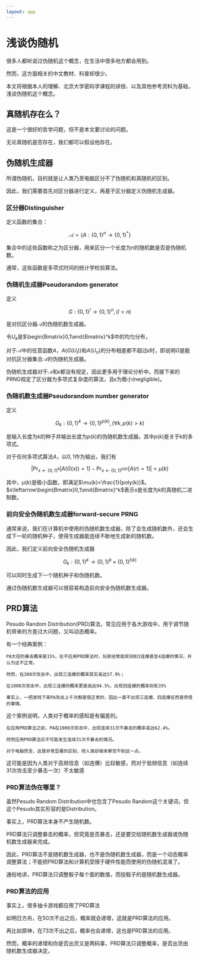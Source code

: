 ```yaml
---
layout: app
---
```


<head>
    <script src="https://cdn.mathjax.org/mathjax/latest/MathJax.js?config=TeX-AMS-MML_HTMLorMML" type="text/javascript"></script>
    <script type="text/x-mathjax-config">
        MathJax.Hub.Config({
            tex2jax: {
            skipTags: ['script', 'noscript', 'style', 'textarea', 'pre'],
            inlineMath: [['$','$']]
            }
        });
    </script>
</head>

# 浅谈伪随机

很多人都听说过伪随机这个概念，在生活中很多地方都会用到。

然而，这方面相关的中文教材、科普却很少。

本文将根据本人的理解、北京大学密码学课程的讲授、以及其他参考资料为基础，浅谈伪随机这个概念。

## 真随机存在么？

这是一个很好的哲学问题，但不是本文要讨论的问题。

无论真随机是否存在，我们都可以假设他存在。

## 伪随机生成器

所谓伪随机，目的就是让人类乃至电脑区分不了伪随机和真随机的区别。

因此，我们需要首先对区分器进行定义，再基于区分器定义伪随机生成器。

### 区分器Distinguisher

定义函数的集合：

$$\mathcal{A}=\left\{A:\left \{ 0,1 \right \}^n\rightarrow \left \{ 0,1 \right \}^*\right\}$$

集合中的这些函数称之为区分器，用来区分一个长度为n的随机数是否是伪随机数。

通常，这些函数是多项式时间的统计学检验算法。

### 伪随机生成器Pseudorandom generator

定义

$$G:\left \{ 0,1 \right \}^l\rightarrow\left \{ 0,1 \right \}^n,(l<n)$$ 

是对抗区分器$\mathcal{A}$的伪随机数生成器。

令$U_k$是$\begin{Bmatrix}0,1\end{Bmatrix}^k$中的均匀分布，

对于$\mathcal{A}$中的任意函数$A$，$A(G(U_l))$和$A(U_n)$的分布相差都不超过$\epsilon$时，即说明$G$是能对抗区分器集合$\mathcal{A}$的伪随机生成器。

伪随机生成器对于$\mathcal{A}$和$\epsilon$都没有规定，因此更多用于理论分析中。而接下来的PRNG规定了区分器为多项式复杂度的算法，且$\epsilon$为极小(negligible)。

### 伪随机数生成器Pseudorandom number generator

定义

$$G_k:\left \{ 0,1 \right \}^k\rightarrow\left \{ 0,1 \right \}^{p(k)},(\forall k,p(k)>k)$$

是输入长度为$k$的种子并输出长度为$p(k)$的伪随机数生成器。其中$p(k)$是关于k的多项式。

对于任何多项式算法$A$，以$0,1$作为输出，我们有

$$\left|\Pr_{x\leftarrow\left \{ 0,1 \right \}^k}[A(G(x))=1]-\Pr_{x\leftarrow\left \{ 0,1 \right \}^{p(k)}}[A(r)=1]\right|<\mu(k)$$

其中，$\mu(k)$是极小函数，即满足$\mu(k)<\frac{1}{poly(k)}$。$x\leftarrow\begin{Bmatrix}0,1\end{Bmatrix}^k$​表示$x$​是长度为$k$的真随机二进制数。


### 前向安全伪随机数生成器forward-secure PRNG

通常来说，我们在计算机中使用的伪随机数生成器，除了会生成随机数外，还会生成下一轮的随机种子，使得生成器能连续不断地生成新的随机数。

因此，我们定义前向安全伪随机生成器

$$G_k:\left \{ 0,1 \right \}^k\rightarrow\left \{ 0,1 \right \}^k\times \left \{ 0,1 \right \}^{t(k)}$$

可以同时生成下一个随机种子和伪随机数。

通过伪随机数生成器可以很容易构造前向安全伪随机数生成器。

## PRD算法

Pesudo Random Distribution(PRD)算法，常见应用于各大游戏中，用于调节随机带来的方差过大问题，又叫动态概率。

有一个经典案例：

```
PA大招的暴击概率是15%，在不应用PRD算法时，玩家经常能观测到3连爆甚至4连爆的情况，并认为这不正常。

然而，在300次攻击中，出现三连爆的概率其实高达57.9%；

在1000次攻击中，出现三连爆的概率更是高达94.5%，出现四连爆的概率则有35%

事实上，一把游戏下来PA攻击上千次都是很正常的，因此一直不出现三连爆、四连爆反而是奇怪的事情。
```

这个案例说明，人类对于概率的感知是有偏差的。

```
在应用PRD算法之前，PA在1000次攻击中，出现连续31次不暴击的概率高达62.4%。

然而应用PRD算法后不可能发生连续31次不暴击的情况。

对于电脑而言，这是非常显著的区别，但人类却根本察觉不到这一点。
```

这可能是因为人类对于高频信息（如连爆）比较敏感，而对于低频信息（如连续31次攻击至少暴击一次）不太敏感

### PRD算法伪在哪里？

虽然Pesudo Random Distribution中也包含了Pesudo Random这个关键词，但这个Pesudo其实形容的是Distribution。

事实上，PRD算法本身不产生随机数。

PRD算法只调整暴击的概率，但究竟是否暴击，还是要交给随机数生成器或伪随机数生成器来完成。

因此，PRD算法不是随机数生成器，也不是伪随机数生成器，而是一个动态概率调整算法；不能把PRD算法和计算机受限于硬件性能而使用的伪随机混淆了。

通俗地讲，PRD算法只调整骰子每个面的数值，而投骰子的是随机数生成器。

### PRD算法的应用

事实上，很多抽卡游戏都应用了PRD算法

如明日方舟，在50次不出之后，概率就会递增，这就是PRD算法的应用。

再比如原神，在73次不出之后，概率也会递增，这也是PRD算法的应用。

然而，概率的递增和你是否出货又是两码事，PRD算法只调整概率，是否出货由随机数生成器决定。